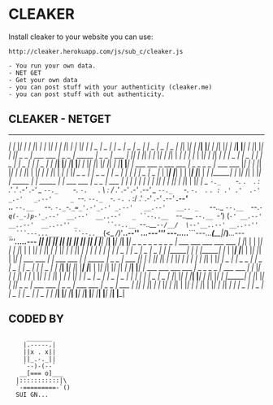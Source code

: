 # CLEAKER

Install cleaker to your website you can use:
<script src="https://cleaker.herokuapp.com/js/sub_c/cleaker.js"></script>

	http://cleaker.herokuapp.com/js/sub_c/cleaker.js
	
	- You run your own data.
	- NET GET
	- Get your own data
	- you can post stuff with your authenticity (cleaker.me)
	- you can post stuff with out authenticity.
	 
## CLEAKER -  NETGET
 _   ___   ___   ___   ___   ___   ___   ___   ___   ___   ___
 _| |_  |_|  _| |_  |_|  _| |_  |_|  _| |_  |_|  _| |_  |_|  _|
|  _  |  _  |_   _|  _  |  _  |  _  |_   _|  _  |  _  |  _  |_
|_| |_| | |___| |___| | |_| |_| | |___| |___| | |_| |_| | |___|
 _   _  |  ___   ___  |  _   _  |_   _____   _|  _   _  |  ___
| |_| | |_|  _| |_  |_| | |_| |  _| |_   _| |_  | |_| | |_|  _|
|_   _|  _  |_   _|  _  |_   _| |  _  | |  _  | |_   _|  _  |_
 _| |___| |___| |___| |___| |_  |_| |_| |_| |_|  _| |___| |___|
|  ___   ___   _   ___   ___  |  _   _   _   _  |_   ___   ___
|_|  _| |_  |_| |_|  _| |_  |_| | |_| | | |_| |  _| |_  |_|  _
 _  |_   _|  _   _  |_   _|  _  |_   _| |_   _| |  _  |  _  |_
| |___| |___| | | |___| |___| |  _| |_____| |_  |_| |_| | |___|
|_   _____   _| |_   _____   _| |  ___   ___  |  _   _  |  ___
 _| |_   _| |_   _| |_   _| |_ |_|  _| |_  |_| | |_| | |_|  _| 
_     `-._    `-.    `.  `.    :    .'  .'    .-'    _.-'     _
 `--._    `-._   `-.   `.  \   :   /  .'   .-'   _.-'    _.--'
_     `--._   `-._  `-.  `. `. : .' .'  .-'  _.-'   _.--'     _
 `--.__    `--._  `-._ `-. `. \:/ .' .-' _.-'  _.--'    __.--'   
..__   `--.__   `--._ `-._`-.`_=_'.-'_.-' _.--'   __.--'   __..
_   `--..__  `--.__  `--._`-q(-_-)p-'_.--'  __.--'  __..--'   _
 ``--..__  `--..__ `--.__ `-'_) (_`-' __.--' __..--'  __..--''
_        ``--..__ `--..__`--/__/  \--'__..--' __..--''        _
 ```---...___    ``--..__`_(<_   _/)_'__..--''    ___...---'''
---....._____```---...___(__\_\_|_/__)___...---'''_____.....---
|_| |_| |_| |_| |_| |_| |_| |_| | |___| |___| |___| |___| |___|
 _   _   _   _   _   _   _   _  |  ___   ___   ___   ___   ___
| |_| | | |_| | | |_| | | |_| | |_|  _| |_  |_|  _| |_  |_|  _|
|_   _| |_   _| |_   _| |_   _|  _  |_   _|  _  |  _  |  _  |_
 _| |_____| |_   _| |_____| |_  | |___| |___| | |_| |_| | |___|
|  ___   ___  | |  ___   ___  | |_   _____   _|  _   _  |  ___
|_|  _| |_  |_| |_|  _| |_  |_|  _| |_   _| |_  | |_| | |_|  _|
 _  |_   _|  _   _  |_   _|  _  |  _  | |  _  | |_   _|  _  |_
| |___| |___| |_| |___| |___| | |_| |_| |_| |_|  _| |___| |___|
|_   ___   ___   ___   ___   _|  _   _   _   _  |_   ___   ___
 _| |_  |_|  _| |_  |_|  _| |_  | |_| | | |_| |  _| |_  |_|  _|
|  _  |  _  |_   _|  _  |  _  | |_   _| |_   _| |  _  |  _  |_
|_| |_| | |___| |___| | |_| |_|  _| |_____| |_  |_| |_| | |___|
 _   _  |  ___   ___  |  _   _  |  ___   ___  |  _   _  |  ___
| |_| | |_|  _| |_  |_| | |_| | |_|  _| |_  |_| | |_| | |_|  _|
|_   _|  _  |_   _|  _  |_   _|  _  |_   _|  _  |_   _|  _  |_
 _| |___| |___| |___| |___| |___| |___| |___| |___| |___| |___|


## CODED BY 

         _______
        |.-----.|
        ||x . x||
        ||_.-._||
        `--)-(--`
       __[=== o]___
      |:::::::::::|\
      `-=========-`()
	  SUI GN...




